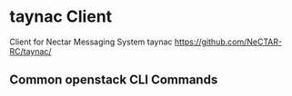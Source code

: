 # taynac Client

Client for Nectar Messaging System taynac
https://github.com/NeCTAR-RC/taynac/

## Common openstack CLI Commands
